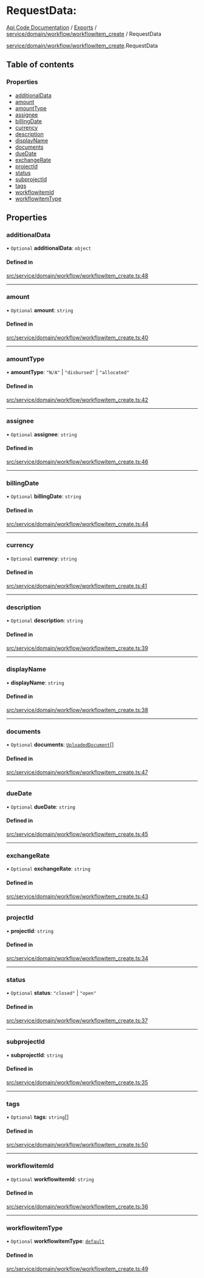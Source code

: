 # RequestData: 
 
[Api Code Documentation](../README.md) / [Exports](../modules.md) / [service/domain/workflow/workflowitem\_create](../modules/service_domain_workflow_workflowitem_create.md) / RequestData

[service/domain/workflow/workflowitem\_create](../modules/service_domain_workflow_workflowitem_create.md).RequestData

## Table of contents

### Properties

- [additionalData](service_domain_workflow_workflowitem_create.RequestData.md#additionaldata)
- [amount](service_domain_workflow_workflowitem_create.RequestData.md#amount)
- [amountType](service_domain_workflow_workflowitem_create.RequestData.md#amounttype)
- [assignee](service_domain_workflow_workflowitem_create.RequestData.md#assignee)
- [billingDate](service_domain_workflow_workflowitem_create.RequestData.md#billingdate)
- [currency](service_domain_workflow_workflowitem_create.RequestData.md#currency)
- [description](service_domain_workflow_workflowitem_create.RequestData.md#description)
- [displayName](service_domain_workflow_workflowitem_create.RequestData.md#displayname)
- [documents](service_domain_workflow_workflowitem_create.RequestData.md#documents)
- [dueDate](service_domain_workflow_workflowitem_create.RequestData.md#duedate)
- [exchangeRate](service_domain_workflow_workflowitem_create.RequestData.md#exchangerate)
- [projectId](service_domain_workflow_workflowitem_create.RequestData.md#projectid)
- [status](service_domain_workflow_workflowitem_create.RequestData.md#status)
- [subprojectId](service_domain_workflow_workflowitem_create.RequestData.md#subprojectid)
- [tags](service_domain_workflow_workflowitem_create.RequestData.md#tags)
- [workflowitemId](service_domain_workflow_workflowitem_create.RequestData.md#workflowitemid)
- [workflowitemType](service_domain_workflow_workflowitem_create.RequestData.md#workflowitemtype)

## Properties

### additionalData

• `Optional` **additionalData**: `object`

#### Defined in

[src/service/domain/workflow/workflowitem_create.ts:48](https://github.com/openkfw/TruBudget/blob/40b449a/api/src/service/domain/workflow/workflowitem_create.ts#L48)

___

### amount

• `Optional` **amount**: `string`

#### Defined in

[src/service/domain/workflow/workflowitem_create.ts:40](https://github.com/openkfw/TruBudget/blob/40b449a/api/src/service/domain/workflow/workflowitem_create.ts#L40)

___

### amountType

• **amountType**: ``"N/A"`` \| ``"disbursed"`` \| ``"allocated"``

#### Defined in

[src/service/domain/workflow/workflowitem_create.ts:42](https://github.com/openkfw/TruBudget/blob/40b449a/api/src/service/domain/workflow/workflowitem_create.ts#L42)

___

### assignee

• `Optional` **assignee**: `string`

#### Defined in

[src/service/domain/workflow/workflowitem_create.ts:46](https://github.com/openkfw/TruBudget/blob/40b449a/api/src/service/domain/workflow/workflowitem_create.ts#L46)

___

### billingDate

• `Optional` **billingDate**: `string`

#### Defined in

[src/service/domain/workflow/workflowitem_create.ts:44](https://github.com/openkfw/TruBudget/blob/40b449a/api/src/service/domain/workflow/workflowitem_create.ts#L44)

___

### currency

• `Optional` **currency**: `string`

#### Defined in

[src/service/domain/workflow/workflowitem_create.ts:41](https://github.com/openkfw/TruBudget/blob/40b449a/api/src/service/domain/workflow/workflowitem_create.ts#L41)

___

### description

• `Optional` **description**: `string`

#### Defined in

[src/service/domain/workflow/workflowitem_create.ts:39](https://github.com/openkfw/TruBudget/blob/40b449a/api/src/service/domain/workflow/workflowitem_create.ts#L39)

___

### displayName

• **displayName**: `string`

#### Defined in

[src/service/domain/workflow/workflowitem_create.ts:38](https://github.com/openkfw/TruBudget/blob/40b449a/api/src/service/domain/workflow/workflowitem_create.ts#L38)

___

### documents

• `Optional` **documents**: [`UploadedDocument`](service_domain_document_document.UploadedDocument.md)[]

#### Defined in

[src/service/domain/workflow/workflowitem_create.ts:47](https://github.com/openkfw/TruBudget/blob/40b449a/api/src/service/domain/workflow/workflowitem_create.ts#L47)

___

### dueDate

• `Optional` **dueDate**: `string`

#### Defined in

[src/service/domain/workflow/workflowitem_create.ts:45](https://github.com/openkfw/TruBudget/blob/40b449a/api/src/service/domain/workflow/workflowitem_create.ts#L45)

___

### exchangeRate

• `Optional` **exchangeRate**: `string`

#### Defined in

[src/service/domain/workflow/workflowitem_create.ts:43](https://github.com/openkfw/TruBudget/blob/40b449a/api/src/service/domain/workflow/workflowitem_create.ts#L43)

___

### projectId

• **projectId**: `string`

#### Defined in

[src/service/domain/workflow/workflowitem_create.ts:34](https://github.com/openkfw/TruBudget/blob/40b449a/api/src/service/domain/workflow/workflowitem_create.ts#L34)

___

### status

• `Optional` **status**: ``"closed"`` \| ``"open"``

#### Defined in

[src/service/domain/workflow/workflowitem_create.ts:37](https://github.com/openkfw/TruBudget/blob/40b449a/api/src/service/domain/workflow/workflowitem_create.ts#L37)

___

### subprojectId

• **subprojectId**: `string`

#### Defined in

[src/service/domain/workflow/workflowitem_create.ts:35](https://github.com/openkfw/TruBudget/blob/40b449a/api/src/service/domain/workflow/workflowitem_create.ts#L35)

___

### tags

• `Optional` **tags**: `string`[]

#### Defined in

[src/service/domain/workflow/workflowitem_create.ts:50](https://github.com/openkfw/TruBudget/blob/40b449a/api/src/service/domain/workflow/workflowitem_create.ts#L50)

___

### workflowitemId

• `Optional` **workflowitemId**: `string`

#### Defined in

[src/service/domain/workflow/workflowitem_create.ts:36](https://github.com/openkfw/TruBudget/blob/40b449a/api/src/service/domain/workflow/workflowitem_create.ts#L36)

___

### workflowitemType

• `Optional` **workflowitemType**: [`default`](../modules/service_domain_workflowitem_types_types.md#default)

#### Defined in

[src/service/domain/workflow/workflowitem_create.ts:49](https://github.com/openkfw/TruBudget/blob/40b449a/api/src/service/domain/workflow/workflowitem_create.ts#L49)
